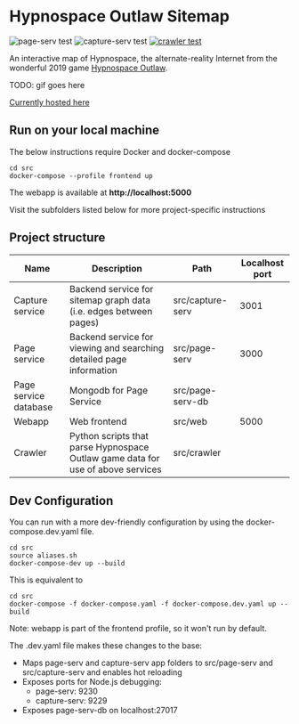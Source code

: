 # Hypnospace Outlaw Sitemap

![page-serv test](https://github.com/gbarkway/hypnospace-sitemap/workflows/page-serv%20test/badge.svg)
![capture-serv test](https://github.com/gbarkway/hypnospace-sitemap/workflows/capture-serv%20test/badge.svg)
[![crawler test](https://github.com/gbarkway/hypnospace-sitemap/actions/workflows/crawler-test.yml/badge.svg)](https://github.com/gbarkway/hypnospace-sitemap/actions/workflows/crawler-test.yml)


An interactive map of Hypnospace, the alternate-reality Internet from the wonderful 2019 game [Hypnospace Outlaw](http://www.hypnospace.net/).

TODO: gif goes here

[Currently hosted here](https://hypnospacemap.ca)

## Run on your local machine

The below instructions require Docker and docker-compose

```
cd src
docker-compose --profile frontend up
```

The webapp is available at **http://localhost:5000**


Visit the subfolders listed below for more project-specific instructions

## Project structure

| Name  | Description   | Path | Localhost port |
| ------- |---------------|------| ----- |
| Capture service | Backend service for sitemap graph data (i.e. edges between pages) | src/capture-serv | 3001 |
| Page service | Backend service for viewing and searching detailed page information | src/page-serv | 3000 |
| Page service database | Mongodb for Page Service | src/page-serv-db |
| Webapp | Web frontend | src/web | 5000
| Crawler | Python scripts that parse Hypnospace Outlaw game data for use of above services | src/crawler |

## Dev Configuration

You can run with a more dev-friendly configuration by using the docker-compose.dev.yaml file.

```
cd src
source aliases.sh
docker-compose-dev up --build
```

This is equivalent to
```
cd src
docker-compose -f docker-compose.yaml -f docker-compose.dev.yaml up --build
```

Note: webapp is part of the frontend profile, so it won't run by default.

The .dev.yaml file makes these changes to the base:

- Maps page-serv and capture-serv app folders to src/page-serv and src/capture-serv and enables hot reloading
- Exposes ports for Node.js debugging:
    - page-serv: 9230
    - capture-serv: 9229
- Exposes page-serv-db on localhost:27017
